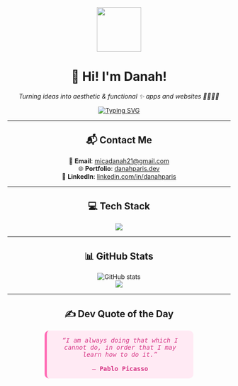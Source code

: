 <div align="center">

  <img src="https://media.giphy.com/media/du3J3cXyzhj75IOgvA/giphy.gif" width="100" />

  # 💖 Hi! I'm Danah!
  <p><i>Turning ideas into aesthetic & functional ✨ apps and websites 🎨👩🏻‍💻</i></p>

  <a href="https://git.io/typing-svg">
    <img src="https://readme-typing-svg.demolab.com?font=Fira+Code&size=22&duration=3000&pause=1000&color=FFB6C1&center=true&vCenter=true&width=435&lines=Software+Engineer+from+PH!;I+love+building+web+%26+mobile+apps+💻;React+%7C+Java%7C+MySQL+%7C+NodeJS+%F0%9F%93%90" alt="Typing SVG" />
  </a>

</div>

---

<div align="center">

  ## 📬 Contact Me  
  💌 **Email**: micadanah21@gmail.com  
  🌐 **Portfolio**: [danahparis.dev](https://danahparis-portfolio.netlify.app/)  
  💼 **LinkedIn**: [linkedin.com/in/danahparis](https://www.linkedin.com/in/mica-danah-paris-374a10289/)  

</div>

---

<div align="center">

  ## 💻 Tech Stack  
  <img src="https://skillicons.dev/icons?i=html,css,js,react,java,nodejs,mysql,figma,flutter,dart,firebase,git,github,vscode" />

</div>

---

<div align="center">

  ## 📊 GitHub Stats  

  <img src="https://github-readme-stats.vercel.app/api?username=danahparis21&show_icons=true&theme=tokyonight" alt="GitHub stats" />
  <br />
  <img src="https://github-readme-stats.vercel.app/api/top-langs/?username=danahparis21&layout=compact&theme=tokyonight" />

</div>

---

<div align="center">

  ## ✍️ Dev Quote of the Day  

  <div style="background:#ffeaf4;padding:1em;border-radius:10px;border-left:5px solid #ff69b4;width:60%;font-family:'Fira Code',monospace;color:#d63384;">
    <i>“I am always doing that which I cannot do, in order that I may learn how to do it.”</i>  
    <br><br>
    — <strong>Pablo Picasso</strong>
  </div>

</div>
